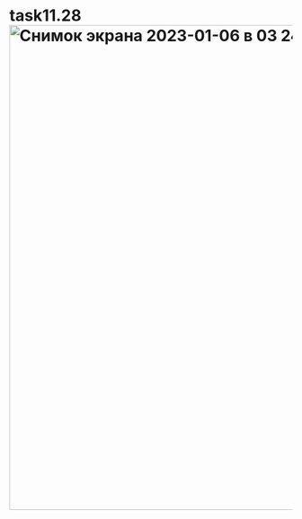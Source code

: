 # task11.28<img width="864" alt="Снимок экрана 2023-01-06 в 03 24 03" src="https://user-images.githubusercontent.com/113942589/210905081-4a0ffacd-cf19-4f94-8a1f-7d035a0ef354.png">
